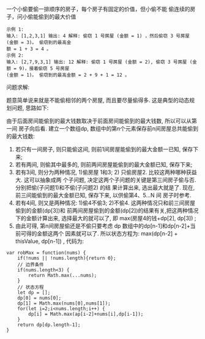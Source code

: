一个小偷要偷一排顺序的房子，每个房子有固定的价值，但小偷不能 偷连续的房子，问小偷能偷到的最大价值

``` 
示例 1:
输入: [1,2,3,1] 输出: 4 解释: 偷窃 1 号房屋 (金额 = 1) ，然后偷窃 3 号房屋 (金额 = 3)。 偷窃到的最高金
额 = 1 + 3 = 4 。
示例 2:
输入: [2,7,9,3,1] 输出: 12 解释: 偷窃 1 号房屋 (金额 = 2), 偷窃 3 号房屋 (金额 = 9)，接着偷窃 5 号房屋
(金额 = 1)。 偷窃到的最高金额 = 2 + 9 + 1 = 12 。
```

问题求解:

题意简单说来就是不能偷相邻的两个房屋, 而且要尽量偷得多. 这是典型的动态规划问题, 思路如下:

由于后面房间能偷到的最大钱数取决于前面房间能偷到的最大钱数, 所以可以从第一间 房子向后看. 建立一个数组dp, 数组中的第n个元素保存前n间房屋总共能偷到的最大钱数: 

1. 若只有一间房子, 则只能偷这间, 则前1间房屋能偷到的最大金额一已知, 保存下来; 
2. 若有两间, 则偷其中最多的, 则前两间房屋能偷到的最大金额已知, 保存下来; 
3. 若有3间, 则分为两种情况, 1)偷房屋 1和3; 2) 只偷房屋2. 比较这两种哪种获益大. 这可以抽象成两 个子问题, 决定这两个子问题的关键是第三间房子偷与否. 分别把偷(子问题1)和不偷(子问题2) 的结 果计算出来, 选出最大就是了. 现在, 前三间能偷到的最大金额已知, 保存下来, 以供偷第4、5...N 间 房子时参考. 
4. 若有4间, 则又是两种情况: 1)偷4不偷3; 2)不偷4. 这两种情况只和前三间房屋偷到的金额(dp[3])和 前两间房屋偷到的金额(dp[2])的结果有关,把这两种情况下的金额计算出来, 选择最大的就可以了, 即 max(房屋4的钱+dp[2], dp[3]) ; 
5. 由此可得, 第n间房屋偷还是不偷只要考虑 dp 数组中的dp[n-1]和dp[n-2]+当前可得的金额这两个 因素就可以了. 所以状态方程为: max(dp[n-2] + thisValue, dp[n-1]) , 代码为:

``` 
var robMax = function(nums) {
	if(!nums || !nums.length){return 0};
	// 边界条件
	if(nums.length<3) {
		return Math.max(...nums);
	}
	// 状态方程
	let dp = [];
	dp[0] = nums[0];
	dp[1] = Math.max(nums[0],nums[1]);
	for(let i=2;i<nums.length;i++) {
		dp[i] = Math.max(ap[i-2]+nums[i],dp[i-1]);
	}
	return dp[dp.length-1];
}
```

